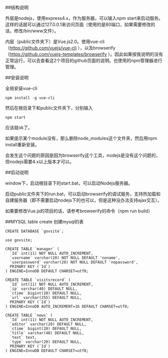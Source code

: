 ##结构说明

外层是nodejs，使用express4.x，作为服务器，可以输入npm start来启动服务。这样的话就可以通过127.0.0.1来访问页面（使用的是80端口，如果需要修改的话，修改/bin/www文件）。

内层（public文件夹下）是Vue.js2.0。使用vue-cli（https://github.com/vuejs/vue-cli ），以及browserify（https://github.com/vuejs-templates/browserify ）。因此如果按我说明的没有正常运行，可以去查看这2个项目的github页面的说明。也使用的npm管理器进行管理。

##安装说明

全局安装vue-cli

    npm install -g vue-cli

然后在根目录下和public文件夹下，分别输入

    npm start
    
应该就ok了。
    
如果提示某个module没有，那么删除node_modules这个文件夹，然后用npm install重新安装。

会发生这个问题的原因是因为browserify这个工具，nodejs是没有这个问题的，但nodejs需要4.x以上版本才可以。

##启动说明

window下，启动根目录下的start.bat，可以启动Nodejs服务器。

启动public文件夹下的run.bat，可以启动browserify的调试服务，支持热加载和自建服务器（即不需要启动nodejs下的也可以，但是这种没办法支持ajax交互）。

如果要修改Vue.js的项目的话，请参考browserify的命令（npm run build）


##MYSQL table create 创建mysql的表

    CREATE DATABASE `govsite`;
    
    use govsite;
    
    CREATE TABLE `manager` (
      `Id` int(11) NOT NULL AUTO_INCREMENT,
      `username` varchar(20) NOT NULL DEFAULT 'noname',
      `userpassword` varchar(20) NOT NULL DEFAULT 'nopassword',
      PRIMARY KEY (`Id`)
    ) ENGINE=InnoDB DEFAULT CHARSET=utf8;
    
    CREATE TABLE `visitsrecord` (
      `Id` int(11) NOT NULL AUTO_INCREMENT,
      `ip` varchar(40) DEFAULT NULL,
      `ctime` bigint(20) DEFAULT NULL,
      `url` varchar(255) DEFAULT NULL,
      PRIMARY KEY (`Id`)
    ) ENGINE=InnoDB AUTO_INCREMENT=16 DEFAULT CHARSET=utf8;

    CREATE TABLE `news` (
      `Id` int(11) NOT NULL AUTO_INCREMENT,
      `editor` varchar(20) DEFAULT NULL,
      `ctime` bigint(20) DEFAULT NULL,
      `title` varchar(40) DEFAULT NULL,
      `text` text,
      `type` varchar(20) DEFAULT NULL,
      PRIMARY KEY (`Id`)
    ) ENGINE=InnoDB DEFAULT CHARSET=utf8;



